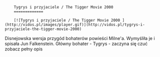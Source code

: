 
        Tygrys i przyjaciele / The Tigger Movie 2000 
        =============
        
        [![Tygrys i przyjaciele / The Tigger Movie 2000 ](http://vidos.pl/images/player.gif)](http://vidos.pl/tygrys-i-przyjaciele-the-tigger-movie-2000)
        
        
 Disnejowska wersja przygód bohaterów powieści Milne'a. Wymyśliła je i spisała Jun Falkenstein. Główny bohater - Tygrys - zaczyna się czuć zobacz pełny opis
    